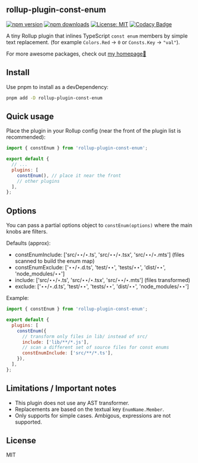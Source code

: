 ## rollup-plugin-const-enum

[![npm version](https://img.shields.io/npm/v/rollup-plugin-const-enum.svg)](https://www.npmjs.com/package/rollup-plugin-const-enum) [![npm downloads](http://img.shields.io/npm/dm/rollup-plugin-const-enum.svg)](https://npmcharts.com/compare/rollup-plugin-const-enum,token-types?start=1200&interval=30)
[![License: MIT](https://img.shields.io/badge/License-MIT-yellow.svg)](https://opensource.org/licenses/MIT) [![Codacy Badge](https://api.codacy.com/project/badge/Grade/59dd6795e61949fb97066ca52e6097ef)](https://www.codacy.com/app/Borewit/rollup-plugin-const-enum?utm_source=github.com&utm_medium=referral&utm_content=Borewit/rollup-plugin-const-enum&utm_campaign=Badge_Grade)

A tiny Rollup plugin that inlines TypeScript `const enum` members by simple text replacement. (for example `Colors.Red` -> `0` or `Consts.Key` -> `"val"`).

For more awesome packages, check out [my homepage💛](https://baendlorel.github.io/?repoType=npm)

## Install

Use pnpm to install as a devDependency:

```bash
pnpm add -D rollup-plugin-const-enum
```

## Quick usage

Place the plugin in your Rollup config (near the front of the plugin list is recommended):

```js
import { constEnum } from 'rollup-plugin-const-enum';

export default {
  // ...
  plugins: [
    constEnum(), // place it near the front
    // other plugins
  ],
};
```

## Options

You can pass a partial options object to `constEnum(options)` where the main knobs are filters.

Defaults (approx):

- constEnumInclude: ['src/⋆⋆/⋆.ts', 'src/⋆⋆/⋆.tsx', 'src/⋆⋆/⋆.mts'] (files scanned to build the enum map)
- constEnumExclude: ['⋆⋆/⋆.d.ts', 'test/⋆⋆', 'tests/⋆⋆', 'dist/⋆⋆', 'node_modules/⋆⋆']
- include: ['src/⋆⋆/⋆.ts', 'src/⋆⋆/⋆.tsx', 'src/⋆⋆/⋆.mts'] (files transformed)
- exclude: ['⋆⋆/⋆.d.ts', 'test/⋆⋆', 'tests/⋆⋆', 'dist/⋆⋆', 'node_modules/⋆⋆']

Example:

```js
import { constEnum } from 'rollup-plugin-const-enum';

export default {
  plugins: [
    constEnum({
      // transform only files in lib/ instead of src/
      include: ['lib/**/*.js'],
      // scan a different set of source files for const enums
      constEnumInclude: ['src/**/*.ts'],
    }),
  ],
};
```

## Limitations / Important notes

- This plugin does not use any AST transformer.
- Replacements are based on the textual key `EnumName.Member`.
- Only supports for simple cases. Ambigous, expressions are not supported.

## License

MIT
